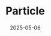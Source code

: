 ---  
layout: startup_page  
title: "Particle"  
id: "particle.news"  
permalink: "/particleparticle.news05062025/"  
website: "http://Particle.news"  
funding_round: "Series A"  
funding_amount: "$10.9M"  
investors: "Lightspeed"  
about: "Particle is an AI-powered newsreader that provides users with AI summaries and key quotes from various news sources. It aims to help readers better understand the news, offering features like entity pages and an AI chatbot to enhance the news consumption experience."  
markets: "AI, News"  
hq: "San Rafael, California, United States"  
founded_year: "2023"  
linkedin: "https://www.linkedin.com/company/particle-news/"  
twitter: "https://x.com/particle_news"  
instagram: ""  
facebook: ""  
crunchbase: "https://www.crunchbase.com/organization/particle-news"  
pitchbook: ""  

date_display: "06-May-2025"  
date: "2025-05-06"

# SEO Optimization  
meta_title: "Particle - Series A Funding ($10.9M)"  
meta_description: "Particle, Particle is an AI-powered newsreader that provides users with AI summaries and key quotes from various news sources. It aims to help readers better un..."  
meta_keywords: "Particle, AI, News, Series A funding"  
canonical_url: "https://startup.projectstartups.com/particleparticle.news05062025/"  
---